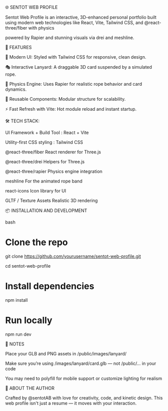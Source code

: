 🌐 SENTOT WEB PROFILE



Sentot Web Profile is an interactive, 3D-enhanced personal portfolio built using modern web technologies like React, Vite, Tailwind CSS, and @react-three/fiber with physics 

powered by Rapier and stunning visuals via drei and meshline.




🚀 FEATURES



🎨 Modern UI: Styled with Tailwind CSS for responsive, clean design.

🎭 Interactive Lanyard: A draggable 3D card suspended by a simulated rope.

💫 Physics Engine: Uses Rapier for realistic rope behavior and card dynamics.

🔁 Reusable Components: Modular structure for scalability.

⚡️ Fast Refresh with Vite: Hot module reload and instant startup.



🛠️ TECH STACK:



UI Framework + Build Tool : React + Vite 

Utility-first CSS styling : Tailwind CSS	

@react-three/fiber	React renderer for Three.js

@react-three/drei	Helpers for Three.js

@react-three/rapier	Physics engine integration

meshline For the animated rope band

react-icons	Icon library for UI

GLTF / Texture Assets	Realistic 3D rendering




📦 INSTALLATION AND DEVELOPMENT

bash

# Clone the repo

git clone https://github.com/yourusername/sentot-web-profile.git

cd sentot-web-profile


# Install dependencies

npm install


# Run locally

npm run dev




🧩 NOTES

Place your GLB and PNG assets in /public/images/lanyard/

Make sure you’re using /images/lanyard/card.glb — not /public/... in your code

You may need to polyfill for mobile support or customize lighting for realism




🙋 ABOUT THE AUTHOR

Crafted by @sentotAB with love for creativity, code, and kinetic design. This web profile isn't just a resume — it moves with your interaction.

